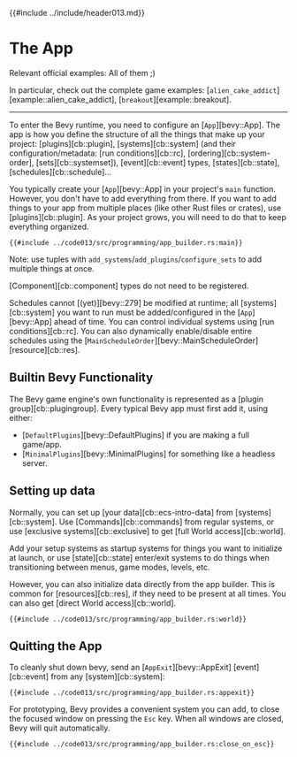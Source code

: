 {{#include ../include/header013.md}}

# The App

Relevant official examples: All of them ;)

In particular, check out the complete game examples:
[`alien_cake_addict`][example::alien_cake_addict],
[`breakout`][example::breakout].

---

To enter the Bevy runtime, you need to configure an [`App`][bevy::App]. The app
is how you define the structure of all the things that make up your project:
[plugins][cb::plugin], [systems][cb::system] (and their configuration/metadata:
[run conditions][cb::rc], [ordering][cb::system-order], [sets][cb::systemset]),
[event][cb::event] types, [states][cb::state], [schedules][cb::schedule]…

You typically create your [`App`][bevy::App] in your project's `main` function.
However, you don't have to add everything from there. If you want to add things
to your app from multiple places (like other Rust files or crates), use
[plugins][cb::plugin]. As your project grows, you will need to do that to keep
everything organized.

```rust,no_run,noplayground
{{#include ../code013/src/programming/app_builder.rs:main}}
```

Note: use tuples with `add_systems`/`add_plugins`/`configure_sets` to add
multiple things at once.

[Component][cb::component] types do not need to be registered.

Schedules cannot [(yet)][bevy::279] be modified at runtime; all
[systems][cb::system] you want to run must be added/configured in the
[`App`][bevy::App] ahead of time. You can control individual systems using [run
conditions][cb::rc]. You can also dynamically enable/disable entire schedules
using the [`MainScheduleOrder`][bevy::MainScheduleOrder] [resource][cb::res].

## Builtin Bevy Functionality

The Bevy game engine's own functionality is represented as a [plugin group][cb::plugingroup].
Every typical Bevy app must first add it, using either:
 - [`DefaultPlugins`][bevy::DefaultPlugins] if you are making a full game/app.
 - [`MinimalPlugins`][bevy::MinimalPlugins] for something like a headless server.

## Setting up data

Normally, you can set up [your data][cb::ecs-intro-data] from
[systems][cb::system]. Use [Commands][cb::commands] from regular systems, or
use [exclusive systems][cb::exclusive] to get [full World access][cb::world].

Add your setup systems as startup systems for things you want to initialize
at launch, or use [state][cb::state] enter/exit systems to do things when
transitioning between menus, game modes, levels, etc.

However, you can also initialize data directly from the app builder. This
is common for [resources][cb::res], if they need to be present at all
times. You can also get [direct World access][cb::world].

```rust,no_run,noplayground
{{#include ../code013/src/programming/app_builder.rs:world}}
```

## Quitting the App

To cleanly shut down bevy, send an [`AppExit`][bevy::AppExit]
[event][cb::event] from any [system][cb::system]:

```rust,no_run,noplayground
{{#include ../code013/src/programming/app_builder.rs:appexit}}
```

For prototyping, Bevy provides a convenient system you can add, to close the
focused window on pressing the `Esc` key. When all windows are closed, Bevy will
quit automatically.

```rust,no_run,noplayground
{{#include ../code013/src/programming/app_builder.rs:close_on_esc}}
```
